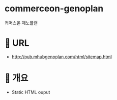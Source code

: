# commerceon-genoplan
커머스온 제노플랜

# 📌 URL
- http://pub.mhubgenoplan.com/html/sitemap.html

# 📌 개요
- Static HTML ouput
